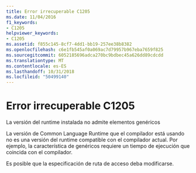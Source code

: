 ```yaml
---
title: Error irrecuperable C1205
ms.date: 11/04/2016
f1_keywords:
- C1205
helpviewer_keywords:
- C1205
ms.assetid: f855c145-8cf7-4dd1-bb19-257ee38b8382
ms.openlocfilehash: c6e1fb545af0a069ac7d79957b967eba7659f825
ms.sourcegitcommit: 6052185696adca270bc9bdbec45a626dd89cdcdd
ms.translationtype: MT
ms.contentlocale: es-ES
ms.lasthandoff: 10/31/2018
ms.locfileid: "50499140"
---
```

# <a name="fatal-error-c1205"></a>Error irrecuperable C1205

La versión del runtime instalada no admite elementos genéricos

La versión de Common Language Runtime que el compilador está usando no es una versión del runtime compatible con el compilador actual.  Por ejemplo, la característica de genéricos requiere un tiempo de ejecución que coincida con el compilador.

Es posible que la especificación de ruta de acceso deba modificarse.